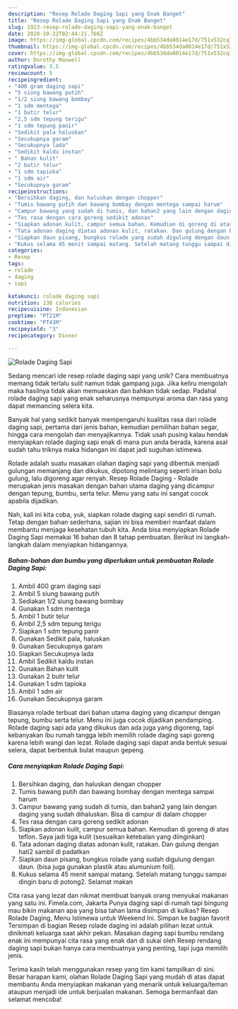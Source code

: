 ```yaml
---
description: "Resep Rolade Daging Sapi yang Enak Banget"
title: "Resep Rolade Daging Sapi yang Enak Banget"
slug: 1923-resep-rolade-daging-sapi-yang-enak-banget
date: 2020-10-22T02:44:21.766Z
image: https://img-global.cpcdn.com/recipes/4bb534da0014e17d/751x532cq70/rolade-daging-sapi-foto-resep-utama.jpg
thumbnail: https://img-global.cpcdn.com/recipes/4bb534da0014e17d/751x532cq70/rolade-daging-sapi-foto-resep-utama.jpg
cover: https://img-global.cpcdn.com/recipes/4bb534da0014e17d/751x532cq70/rolade-daging-sapi-foto-resep-utama.jpg
author: Dorothy Maxwell
ratingvalue: 3.5
reviewcount: 5
recipeingredient:
- "400 gram daging sapi"
- "5 siung bawang putih"
- "1/2 siung bawang bombay"
- "1 sdm mentega"
- "1 butir telur"
- "2,5 sdm tepung terigu"
- "1 sdm tepung panir"
- "Sedikit pala haluskan"
- "Secukupnya garam"
- "Secukupnya lada"
- "Sedikit kaldu instan"
- " Bahan kulit"
- "2 butir telur"
- "1 sdm tapioka"
- "1 sdm air"
- "Secukupnya garam"
recipeinstructions:
- "Bersihkan daging, dan haluskan dengan chopper"
- "Tumis bawang putih dan bawang bombay dengan mentega sampai harum"
- "Campur bawang yang sudah di tumis, dan bahan2 yang lain dengan daging yang sudah dihaluskan. Bisa di campur di dalam chopper"
- "Tes rasa dengan cara goreng sedikit adonan"
- "Siapkan adonan kulit, campur semua bahan. Kemudian di goreng di atas teflon. Saya jadi tiga kulit (sesuaikan ketebalan yang diinginkan)"
- "Tata adonan daging diatas adonan kulit, ratakan. Dan gulung dengan hati2 sambil di padatkan"
- "Siapkan daun pisang, bungkus rolade yang sudah digulung dengan daun. (bisa juga gunakan plastik atau alumunium foil)."
- "Kukus selama 45 menit sampai matang. Setelah matang tunggu sampai dingin baru di potong2. Selamat makan"
categories:
- Resep
tags:
- rolade
- daging
- sapi

katakunci: rolade daging sapi 
nutrition: 130 calories
recipecuisine: Indonesian
preptime: "PT21M"
cooktime: "PT43M"
recipeyield: "3"
recipecategory: Dinner

---
```



![Rolade Daging Sapi](https://img-global.cpcdn.com/recipes/4bb534da0014e17d/751x532cq70/rolade-daging-sapi-foto-resep-utama.jpg)

Sedang mencari ide resep rolade daging sapi yang unik? Cara membuatnya memang tidak terlalu sulit namun tidak gampang juga. Jika keliru mengolah maka hasilnya tidak akan memuaskan dan bahkan tidak sedap. Padahal rolade daging sapi yang enak seharusnya mempunyai aroma dan rasa yang dapat memancing selera kita.

Banyak hal yang sedikit banyak mempengaruhi kualitas rasa dari rolade daging sapi, pertama dari jenis bahan, kemudian pemilihan bahan segar, hingga cara mengolah dan menyajikannya. Tidak usah pusing kalau hendak menyiapkan rolade daging sapi enak di mana pun anda berada, karena asal sudah tahu triknya maka hidangan ini dapat jadi suguhan istimewa.

Rolade adalah suatu masakan olahan daging sapi yang dibentuk menjadi gulungan memanjang dan dikukus, dipotong melintang seperti irisan bolu gulung, lalu digoreng agar renyah. Resep Rolade Daging - Rolade merupakan jenis masakan dengan bahan utama daging yang dicampur dengan tepung, bumbu, serta telur. Menu yang satu ini sangat cocok apabila dijadikan.


Nah, kali ini kita coba, yuk, siapkan rolade daging sapi sendiri di rumah. Tetap dengan bahan sederhana, sajian ini bisa memberi manfaat dalam membantu menjaga kesehatan tubuh kita. Anda bisa menyiapkan Rolade Daging Sapi memakai 16 bahan dan 8 tahap pembuatan. Berikut ini langkah-langkah dalam menyiapkan hidangannya.

<!--inarticleads1-->

##### Bahan-bahan dan bumbu yang diperlukan untuk pembuatan Rolade Daging Sapi:

1. Ambil 400 gram daging sapi
1. Ambil 5 siung bawang putih
1. Sediakan 1/2 siung bawang bombay
1. Gunakan 1 sdm mentega
1. Ambil 1 butir telur
1. Ambil 2,5 sdm tepung terigu
1. Siapkan 1 sdm tepung panir
1. Gunakan Sedikit pala, haluskan
1. Gunakan Secukupnya garam
1. Siapkan Secukupnya lada
1. Ambil Sedikit kaldu instan
1. Gunakan  Bahan kulit
1. Gunakan 2 butir telur
1. Gunakan 1 sdm tapioka
1. Ambil 1 sdm air
1. Gunakan Secukupnya garam


Biasanya rolade terbuat dari bahan utama daging yang dicampur dengan tepung, bumbu serta telur. Menu ini juga cocok dijadikan pendamping. Rolade daging sapi ada yang dikukus dan ada juga yang digoreng, tapi kebanyakan ibu rumah tangga lebih memilih rolade daging sapi goreng karena lebih wangi dan lezat. Rolade daging sapi dapat anda bentuk sesuai selera, dapat berbentuk bulat maupun gepeng. 

<!--inarticleads2-->

##### Cara menyiapkan Rolade Daging Sapi:

1. Bersihkan daging, dan haluskan dengan chopper
1. Tumis bawang putih dan bawang bombay dengan mentega sampai harum
1. Campur bawang yang sudah di tumis, dan bahan2 yang lain dengan daging yang sudah dihaluskan. Bisa di campur di dalam chopper
1. Tes rasa dengan cara goreng sedikit adonan
1. Siapkan adonan kulit, campur semua bahan. Kemudian di goreng di atas teflon. Saya jadi tiga kulit (sesuaikan ketebalan yang diinginkan)
1. Tata adonan daging diatas adonan kulit, ratakan. Dan gulung dengan hati2 sambil di padatkan
1. Siapkan daun pisang, bungkus rolade yang sudah digulung dengan daun. (bisa juga gunakan plastik atau alumunium foil).
1. Kukus selama 45 menit sampai matang. Setelah matang tunggu sampai dingin baru di potong2. Selamat makan


Cita rasa yang lezat dan nikmat membuat banyak orang menyukai makanan yang satu ini. Fimela.com, Jakarta Punya daging sapi di rumah tapi bingung mau bikin makanan apa yang bisa tahan lama disimpan di kulkas? Resep Rolade Daging, Menu Istimewa untuk Weekend Ini. Simpan ke bagian favorit Tersimpan di bagian Resep rolade daging ini adalah pilihan lezat untuk dinikmati keluarga saat akhir pekan. Masakan daging sapi bumbu rendang enak ini mempunyai cita rasa yang enak dan di sukai oleh Resep rendang daging sapi bukan hanya cara membuatnya yang penting, tapi juga memilih jenis. 

Terima kasih telah menggunakan resep yang tim kami tampilkan di sini. Besar harapan kami, olahan Rolade Daging Sapi yang mudah di atas dapat membantu Anda menyiapkan makanan yang menarik untuk keluarga/teman ataupun menjadi ide untuk berjualan makanan. Semoga bermanfaat dan selamat mencoba!
